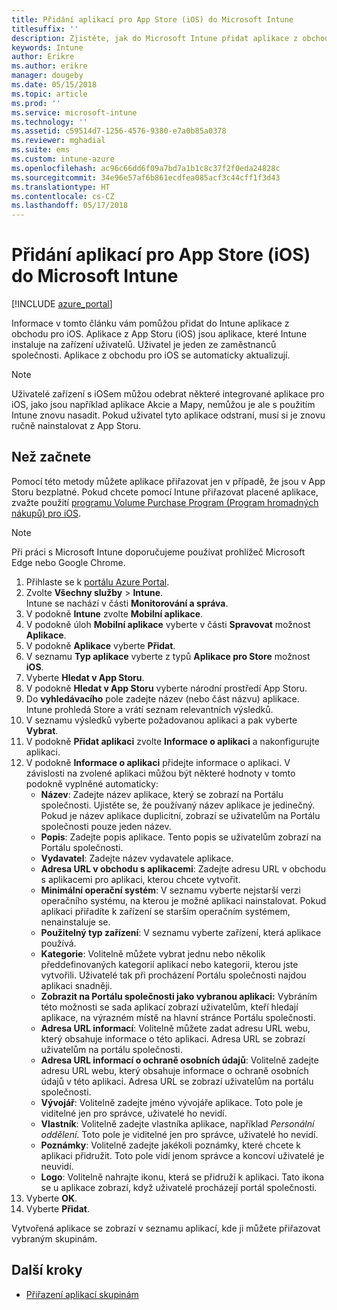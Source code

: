 ```yaml
---
title: Přidání aplikací pro App Store (iOS) do Microsoft Intune
titlesuffix: ''
description: Zjistěte, jak do Microsoft Intune přidat aplikace z obchodu pro iOS.
keywords: Intune
author: Erikre
ms.author: erikre
manager: dougeby
ms.date: 05/15/2018
ms.topic: article
ms.prod: ''
ms.service: microsoft-intune
ms.technology: ''
ms.assetid: c59514d7-1256-4576-9380-e7a0b85a0378
ms.reviewer: mghadial
ms.suite: ems
ms.custom: intune-azure
ms.openlocfilehash: ac96c66dd6f09a7bd7a1b1c8c37f2f0eda24828c
ms.sourcegitcommit: 34e96e57af6b861ecdfea085acf3c44cff1f3d43
ms.translationtype: HT
ms.contentlocale: cs-CZ
ms.lasthandoff: 05/17/2018
---
```

# <a name="add-ios-store-apps-to-microsoft-intune"></a>Přidání aplikací pro App Store (iOS) do Microsoft Intune

[!INCLUDE [azure_portal](./includes/azure_portal.md)]

Informace v tomto článku vám pomůžou přidat do Intune aplikace z obchodu pro iOS. Aplikace z App Storu (iOS) jsou aplikace, které Intune instaluje na zařízení uživatelů. Uživatel je jeden ze zaměstnanců společnosti. Aplikace z obchodu pro iOS se automaticky aktualizují.

>[!NOTE]
>Uživatelé zařízení s iOSem můžou odebrat některé integrované aplikace pro iOS, jako jsou například aplikace Akcie a Mapy, nemůžou je ale s použitím Intune znovu nasadit. Pokud uživatel tyto aplikace odstraní, musí si je znovu ručně nainstalovat z App Storu.

## <a name="before-you-start"></a>Než začnete

Pomocí této metody můžete aplikace přiřazovat jen v případě, že jsou v App Storu bezplatné. Pokud chcete pomocí Intune přiřazovat placené aplikace, zvažte použití [programu Volume Purchase Program (Program hromadných nákupů) pro iOS](vpp-apps-ios.md).

>[!NOTE]
>Při práci s Microsoft Intune doporučujeme používat prohlížeč Microsoft Edge nebo Google Chrome.

1. Přihlaste se k [portálu Azure Portal](https://portal.azure.com).
2. Zvolte **Všechny služby** > **Intune**.  
    Intune se nachází v části **Monitorování a správa**.
3. V podokně **Intune** zvolte **Mobilní aplikace**.
4. V podokně úloh **Mobilní aplikace** vyberte v části **Spravovat** možnost **Aplikace**.
5. V podokně **Aplikace** vyberte **Přidat**.
6. V seznamu **Typ aplikace** vyberte z typů **Aplikace pro Store** možnost **iOS**.
7. Vyberte **Hledat v App Storu**.
8. V podokně **Hledat v App Storu** vyberte národní prostředí App Storu.
9. Do **vyhledávacího** pole zadejte název (nebo část názvu) aplikace.  
    Intune prohledá Store a vrátí seznam relevantních výsledků.
10. V seznamu výsledků vyberte požadovanou aplikaci a pak vyberte **Vybrat**.
11. V podokně **Přidat aplikaci** zvolte **Informace o aplikaci** a nakonfigurujte aplikaci.
12. V podokně **Informace o aplikaci** přidejte informace o aplikaci. V závislosti na zvolené aplikaci můžou být některé hodnoty v tomto podokně vyplněné automaticky:
    - **Název**: Zadejte název aplikace, který se zobrazí na Portálu společnosti. Ujistěte se, že používaný název aplikace je jedinečný. Pokud je název aplikace duplicitní, zobrazí se uživatelům na Portálu společnosti pouze jeden název.
    - **Popis**: Zadejte popis aplikace. Tento popis se uživatelům zobrazí na Portálu společnosti.
    - **Vydavatel**: Zadejte název vydavatele aplikace.
    - **Adresa URL v obchodu s aplikacemi**: Zadejte adresu URL v obchodu s aplikacemi pro aplikaci, kterou chcete vytvořit.
    - **Minimální operační systém**: V seznamu vyberte nejstarší verzi operačního systému, na kterou je možné aplikaci nainstalovat. Pokud aplikaci přiřadíte k zařízení se starším operačním systémem, nenainstaluje se.
    - **Použitelný typ zařízení**: V seznamu vyberte zařízení, která aplikace používá.
    - **Kategorie**: Volitelně můžete vybrat jednu nebo několik předdefinovaných kategorií aplikací nebo kategorii, kterou jste vytvořili. Uživatelé tak při procházení Portálu společnosti najdou aplikaci snadněji.
    - **Zobrazit na Portálu společnosti jako vybranou aplikaci:** Vybráním této možnosti se sada aplikací zobrazí uživatelům, kteří hledají aplikace, na výrazném místě na hlavní stránce Portálu společnosti.
    - **Adresa URL informací**: Volitelně můžete zadat adresu URL webu, který obsahuje informace o této aplikaci. Adresa URL se zobrazí uživatelům na portálu společnosti.
    - **Adresa URL informací o ochraně osobních údajů**: Volitelně zadejte adresu URL webu, který obsahuje informace o ochraně osobních údajů v této aplikaci. Adresa URL se zobrazí uživatelům na portálu společnosti.
    - **Vývojář**: Volitelně zadejte jméno vývojáře aplikace. Toto pole je viditelné jen pro správce, uživatelé ho nevidí.
    - **Vlastník**: Volitelně zadejte vlastníka aplikace, například *Personální oddělení*. Toto pole je viditelné jen pro správce, uživatelé ho nevidí.
    - **Poznámky**: Volitelně zadejte jakékoli poznámky, které chcete k aplikaci přidružit. Toto pole vidí jenom správce a koncoví uživatelé je neuvidí.
    - **Logo**: Volitelně nahrajte ikonu, která se přidruží k aplikaci. Tato ikona se u aplikace zobrazí, když uživatelé procházejí portál společnosti.
13. Vyberte **OK**.
14. Vyberte **Přidat**.

Vytvořená aplikace se zobrazí v seznamu aplikací, kde ji můžete přiřazovat vybraným skupinám.

## <a name="next-steps"></a>Další kroky

- [Přiřazení aplikací skupinám](apps-deploy.md)
